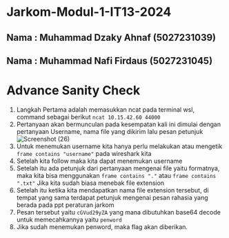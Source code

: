 # Jarkom-Modul-1-IT13-2024

## Nama : Muhammad Dzaky Ahnaf (5027231039)
## Nama : Muhammad Nafi Firdaus (5027231045)

# Advance Sanity Check 
1. Langkah Pertama adalah memasukkan ncat pada terminal wsl, command sebagai berikut `ncat 10.15.42.60 44000`
2. Pertanyaan akan bermunculan pada kesempatan kali ini dimulai dengan pertanyaan Username, nama file yang dikirim lalu pesan petunjuk
![Screenshot (26)](https://github.com/user-attachments/assets/b617c2ac-1baf-4483-956a-72c1a9ec7f9b)
3. Untuk menemukan username kita hanya perlu melakukan atau mengetik `frame contains "username"` pada wireshark kita
4. Setelah kita follow maka kita dapat menemukan username
5. Setelah itu ada petunjuk dari pertanyaan mengenai file yaitu formatnya, maka kita bisa menggunakan `frame contains "."` atau `frame contains ".txt"` Jika kita sudah biasa menebak file extension
6. Setelah itu ketika kita mendapatkan nama file extension tersebut, di tempat yang sama terdapat petunjuk mengenai pesan rahasia yang berada pada ppt peraturan jarkom
7. Pesan tersebut yaitu `cGVud29yZA` yang mana dibutuhkan base64 decode untuk memecahkannya yaitu `penword`
8. Jika sudah menemukan penword, maka flag akan diberikan.
